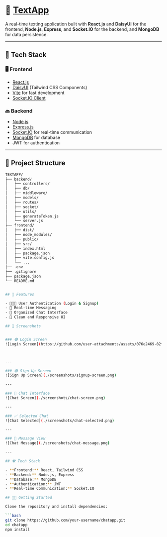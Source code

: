 # 📱 [TextApp](https://texting-app-1cqr.onrender.com)
A real-time texting application built with **React.js** and **DaisyUI** for the frontend, **Node.js**, **Express**, and **Socket.IO** for the backend, and **MongoDB** for data persistence.

---

## 🔧 Tech Stack

### 🖥️ Frontend
- [React.js](https://reactjs.org/)
- [DaisyUI](https://daisyui.com/) (Tailwind CSS Components)
- [Vite](https://vitejs.dev/) for fast development
- [Socket.IO Client](https://socket.io/)

### 🔙 Backend
- [Node.js](https://nodejs.org/)
- [Express.js](https://expressjs.com/)
- [Socket.IO](https://socket.io/) for real-time communication
- [MongoDB](https://www.mongodb.com/) for database
- JWT for authentication

---

## 📁 Project Structure

```bash
TEXTAPP/
├── backend/
│   ├── controllers/
│   ├── db/
│   ├── middleware/
│   ├── models/
│   ├── routes/
│   ├── socket/
│   ├── utils/
│   ├── generateToken.js
│   └── server.js
├── frontend/
│   ├── dist/
│   ├── node_modules/
│   ├── public/
│   ├── src/
│   ├── index.html
│   ├── package.json
│   ├── vite.config.js
│   └── ...
├── .env
├── .gitignore
├── package.json
└── README.md


## 🚀 Features

- 🧑‍🤝‍🧑 User Authentication (Login & Signup)
- 💬 Real-time Messaging
- 📁 Organized Chat Interface
- 🎨 Clean and Responsive UI

## 📸 Screenshots


### 🟢 Login Screen
![Login Screen](https://github.com/user-attachments/assets/076e2469-82f6-4d55-8c44-e3f6683cff3d)



---

### 🟣 Sign Up Screen
![Sign Up Screen](./screenshots/signup-screen.png)

---

### 💬 Chat Interface
![Chat Screen](./screenshots/chat-screen.png)

---

### ✅ Selected Chat
![Chat Selected](./screenshots/chat-selected.png)

---

### 📨 Message View
![Chat Message](./screenshots/chat-message.png)

---

## 🛠 Tech Stack

- **Frontend:** React, Tailwind CSS
- **Backend:** Node.js, Express
- **Database:** MongoDB
- **Authentication:** JWT
- **Real-time Communication:** Socket.IO

## 🧑‍💻 Getting Started

Clone the repository and install dependencies:

```bash
git clone https://github.com/your-username/chatapp.git
cd chatapp
npm install
